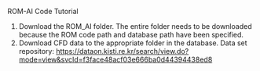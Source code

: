 ROM-AI Code Tutorial
1. Download the ROM_AI folder. The entire folder needs to be downloaded because the ROM code path and database path have been specified.
2. Download CFD data to the appropriate folder in the database.
      Data set repository: https://dataon.kisti.re.kr/search/view.do?mode=view&svcId=f3face48acf03e666ba0d44394438ed8
